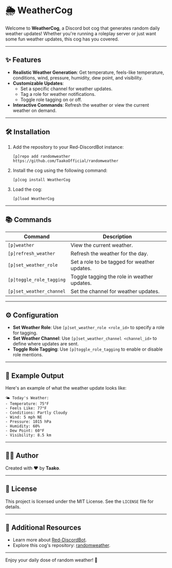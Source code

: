 # 🌦️ WeatherCog

Welcome to **WeatherCog**, a Discord bot cog that generates random daily weather updates! Whether you're running a roleplay server or just want some fun weather updates, this cog has you covered.

---

## ✨ Features

- **Realistic Weather Generation**: Get temperature, feels-like temperature, conditions, wind, pressure, humidity, dew point, and visibility.
- **Customizable Updates**:
  - Set a specific channel for weather updates.
  - Tag a role for weather notifications.
  - Toggle role tagging on or off.
- **Interactive Commands**: Refresh the weather or view the current weather on demand.

---

## 🛠️ Installation

1. Add the repository to your Red-DiscordBot instance:
   ```
   [p]repo add randomweather https://github.com/TaakoOfficial/randomweather
   ```
2. Install the cog using the following command:
   ```
   [p]cog install WeatherCog
   ```
3. Load the cog:
   ```
   [p]load WeatherCog
   ```

---

## 📚 Commands

| Command                  | Description                                  |
| ------------------------ | -------------------------------------------- |
| `[p]weather`             | View the current weather.                    |
| `[p]refresh_weather`     | Refresh the weather for the day.             |
| `[p]set_weather_role`    | Set a role to be tagged for weather updates. |
| `[p]toggle_role_tagging` | Toggle tagging the role in weather updates.  |
| `[p]set_weather_channel` | Set the channel for weather updates.         |

---

## ⚙️ Configuration

- **Set Weather Role**: Use `[p]set_weather_role <role_id>` to specify a role for tagging.
- **Set Weather Channel**: Use `[p]set_weather_channel <channel_id>` to define where updates are sent.
- **Toggle Role Tagging**: Use `[p]toggle_role_tagging` to enable or disable role mentions.

---

## 🌟 Example Output

Here's an example of what the weather update looks like:

```
🌤️ Today's Weather:
- Temperature: 75°F
- Feels Like: 77°F
- Conditions: Partly Cloudy
- Wind: 5 mph NE
- Pressure: 1015 hPa
- Humidity: 60%
- Dew Point: 60°F
- Visibility: 8.5 km
```

---

## 🧑‍💻 Author

Created with ❤️ by **Taako**.

---

## 📜 License

This project is licensed under the MIT License. See the `LICENSE` file for details.

---

## 🔗 Additional Resources

- Learn more about [Red-DiscordBot](https://github.com/Cog-Creators/Red-DiscordBot/tree/V3/develop).
- Explore this cog's repository: [randomweather](https://github.com/TaakoOfficial/randomweather).

---

Enjoy your daily dose of random weather! 🌈
